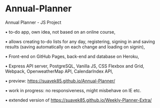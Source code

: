 # Annual-Planner
Annual Planner - JS Project

•	to-do app, own idea, not based on an online course,

•	allows creating to-do lists for any day, registering, signing in and saving results (saving automatically on each change and loading on signin),

•	Front-end on GitHub Pages, back-end and database on Heroku,

•	Express API server, PostgreSQL, Vanilla JS, CSS Flexbox and Grid, Webpack, OpenweatherMap API, CalendarIndex API,

•	preview: https://suavek85.github.io/Annual-Planner/

•	work in progress: no responsiveness, might misbehave on IE etc.

•	extended version of https://suavek85.github.io/Weekly-Planner-Extra/



